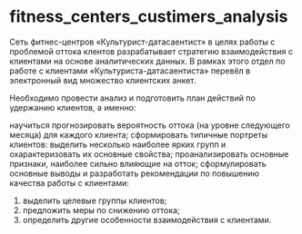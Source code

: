 # fitness_centers_custimers_analysis
Сеть фитнес-центров «Культурист-датасаентист» в целях работы с проблемой оттока клентов разрабатывает стратегию взаимодействия с клиентами на основе аналитических данных. В рамках этого отдел по работе с клиентами «Культуриста-датасаентиста» перевёл в электронный вид множество клиентских анкет.

Необходимо провести анализ и подготовить план действий по удержанию клиентов, а именно:

научиться прогнозировать вероятность оттока (на уровне следующего месяца) для каждого клиента;
сформировать типичные портреты клиентов: выделить несколько наиболее ярких групп и охарактеризовать их основные свойства;
проанализировать основные признаки, наиболее сильно влияющие на отток;
сформулировать основные выводы и разработать рекомендации по повышению качества работы с клиентами:
  1) выделить целевые группы клиентов;
  2) предложить меры по снижению оттока;
  3) определить другие особенности взаимодействия с клиентами.
